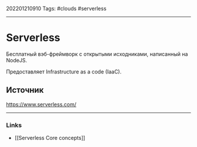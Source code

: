 202201210910
Tags: #clouds #serverless

--- 
# Serverless
Бесплатный вэб-фреймворк с открытыми исходниками, написанный на NodeJS.

Предоставляет Infrastructure as a code (IaaC).

## Источник
https://www.serverless.com/

--- 
### Links
- [[Serverless Core concepts]]